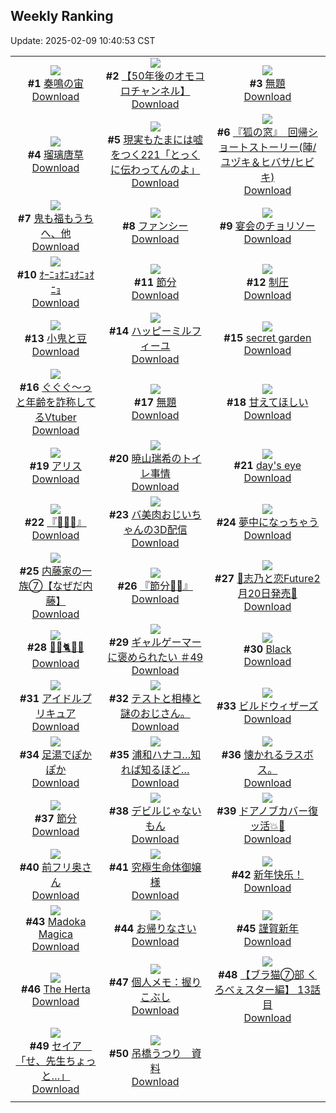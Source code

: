 ## Weekly Ranking
Update: 2025-02-09 10:40:53 CST

|      |      |      |
| :----: | :----: | :----: |
| ![](https://i.pixiv.re/c/240x480/img-master/img/2025/02/03/00/00/12/126839080_p0_master1200.jpg)<br>**#1** [奏鳴の宙](https://www.pixiv.net/artworks/126839080)<br>[Download](https://i.pixiv.re/img-original/img/2025/02/03/00/00/12/126839080_p0.png) | ![](https://i.pixiv.re/c/240x480/img-master/img/2025/02/02/18/02/26/126823629_p0_master1200.jpg)<br>**#2** [【50年後のオモコロチャンネル】](https://www.pixiv.net/artworks/126823629)<br>[Download](https://i.pixiv.re/img-original/img/2025/02/02/18/02/26/126823629_p0.jpg) | ![](https://i.pixiv.re/c/240x480/img-master/img/2025/02/02/18/10/03/126823911_p0_master1200.jpg)<br>**#3** [無題](https://www.pixiv.net/artworks/126823911)<br>[Download](https://i.pixiv.re/img-original/img/2025/02/02/18/10/03/126823911_p0.jpg) |
| ![](https://i.pixiv.re/c/240x480/img-master/img/2025/02/01/00/47/39/126764728_p0_master1200.jpg)<br>**#4** [瑠璃唐草](https://www.pixiv.net/artworks/126764728)<br>[Download](https://i.pixiv.re/img-original/img/2025/02/01/00/47/39/126764728_p0.jpg) | ![](https://i.pixiv.re/c/240x480/img-master/img/2025/02/02/18/00/30/126823467_p0_master1200.jpg)<br>**#5** [現実もたまには嘘をつく221「とっくに伝わってんのよ」](https://www.pixiv.net/artworks/126823467)<br>[Download](https://i.pixiv.re/img-original/img/2025/02/02/18/00/30/126823467_p0.jpg) | ![](https://i.pixiv.re/c/240x480/img-master/img/2025/02/02/20/05/34/126828422_p0_master1200.jpg)<br>**#6** [『狐の窓』　回帰ショートストーリー(陣/ユヅキ＆ヒバサ/ヒビキ)](https://www.pixiv.net/artworks/126828422)<br>[Download](https://i.pixiv.re/img-original/img/2025/02/02/20/05/34/126828422_p0.png) |
| ![](https://i.pixiv.re/c/240x480/img-master/img/2025/02/02/21/35/09/126832379_p0_master1200.jpg)<br>**#7** [鬼も福もうちへ、他](https://www.pixiv.net/artworks/126832379)<br>[Download](https://i.pixiv.re/img-original/img/2025/02/02/21/35/09/126832379_p0.jpg) | ![](https://i.pixiv.re/c/240x480/img-master/img/2025/02/01/03/10/35/126768035_p0_master1200.jpg)<br>**#8** [ファンシー](https://www.pixiv.net/artworks/126768035)<br>[Download](https://i.pixiv.re/img-original/img/2025/02/01/03/10/35/126768035_p0.png) | ![](https://i.pixiv.re/c/240x480/img-master/img/2025/02/01/07/30/02/126771268_p0_master1200.jpg)<br>**#9** [宴会のチョリソー](https://www.pixiv.net/artworks/126771268)<br>[Download](https://i.pixiv.re/img-original/img/2025/02/01/07/30/02/126771268_p0.jpg) |
| ![](https://i.pixiv.re/c/240x480/img-master/img/2025/02/02/20/47/13/126830170_master1200.jpg)<br>**#10** [ｵｰﾆｮｵﾆｮｵﾆｮｵﾆｮ](https://www.pixiv.net/artworks/126830170)<br>[Download](https://www.pixiv.net/artworks/126830170) | ![](https://i.pixiv.re/c/240x480/img-master/img/2025/02/02/20/30/05/126829449_p0_master1200.jpg)<br>**#11** [節分](https://www.pixiv.net/artworks/126829449)<br>[Download](https://i.pixiv.re/img-original/img/2025/02/02/20/30/05/126829449_p0.png) | ![](https://i.pixiv.re/c/240x480/img-master/img/2025/02/02/18/00/14/126823414_p0_master1200.jpg)<br>**#12** [制圧](https://www.pixiv.net/artworks/126823414)<br>[Download](https://i.pixiv.re/img-original/img/2025/02/02/18/00/14/126823414_p0.png) |
| ![](https://i.pixiv.re/c/240x480/img-master/img/2025/02/03/07/30/02/126848371_p0_master1200.jpg)<br>**#13** [小鬼と豆](https://www.pixiv.net/artworks/126848371)<br>[Download](https://i.pixiv.re/img-original/img/2025/02/03/07/30/02/126848371_p0.jpg) | ![](https://i.pixiv.re/c/240x480/img-master/img/2025/02/01/23/28/06/126797147_p0_master1200.jpg)<br>**#14** [ハッピーミルフィーユ](https://www.pixiv.net/artworks/126797147)<br>[Download](https://i.pixiv.re/img-original/img/2025/02/01/23/28/06/126797147_p0.png) | ![](https://i.pixiv.re/c/240x480/img-master/img/2025/02/02/19/45/17/126827405_p0_master1200.jpg)<br>**#15** [secret garden](https://www.pixiv.net/artworks/126827405)<br>[Download](https://i.pixiv.re/img-original/img/2025/02/02/19/45/17/126827405_p0.jpg) |
| ![](https://i.pixiv.re/c/240x480/img-master/img/2025/02/02/21/30/15/126832153_p0_master1200.jpg)<br>**#16** [ぐぐぐ～っと年齢を詐称してるVtuber](https://www.pixiv.net/artworks/126832153)<br>[Download](https://i.pixiv.re/img-original/img/2025/02/02/21/30/15/126832153_p0.png) | ![](https://i.pixiv.re/c/240x480/img-master/img/2025/02/02/00/02/54/126798879_p0_master1200.jpg)<br>**#17** [無題](https://www.pixiv.net/artworks/126798879)<br>[Download](https://i.pixiv.re/img-original/img/2025/02/02/00/02/54/126798879_p0.jpg) | ![](https://i.pixiv.re/c/240x480/img-master/img/2025/02/02/20/37/57/126829776_p0_master1200.jpg)<br>**#18** [甘えてほしい](https://www.pixiv.net/artworks/126829776)<br>[Download](https://i.pixiv.re/img-original/img/2025/02/02/20/37/57/126829776_p0.jpg) |
| ![](https://i.pixiv.re/c/240x480/img-master/img/2025/02/01/21/35/08/126792692_p0_master1200.jpg)<br>**#19** [アリス](https://www.pixiv.net/artworks/126792692)<br>[Download](https://i.pixiv.re/img-original/img/2025/02/01/21/35/08/126792692_p0.png) | ![](https://i.pixiv.re/c/240x480/img-master/img/2025/02/02/21/31/16/126832209_p0_master1200.jpg)<br>**#20** [暁山瑞希のトイレ事情](https://www.pixiv.net/artworks/126832209)<br>[Download](https://i.pixiv.re/img-original/img/2025/02/02/21/31/16/126832209_p0.jpg) | ![](https://i.pixiv.re/c/240x480/img-master/img/2025/02/03/00/00/17/126839103_p0_master1200.jpg)<br>**#21** [day's eye](https://www.pixiv.net/artworks/126839103)<br>[Download](https://i.pixiv.re/img-original/img/2025/02/03/00/00/17/126839103_p0.png) |
| ![](https://i.pixiv.re/c/240x480/img-master/img/2025/02/02/11/09/26/126812012_p0_master1200.jpg)<br>**#22** [『🫶💕✨』](https://www.pixiv.net/artworks/126812012)<br>[Download](https://i.pixiv.re/img-original/img/2025/02/02/11/09/26/126812012_p0.png) | ![](https://i.pixiv.re/c/240x480/img-master/img/2025/02/01/00/02/58/126762749_p0_master1200.jpg)<br>**#23** [バ美肉おじいちゃんの3D配信](https://www.pixiv.net/artworks/126762749)<br>[Download](https://i.pixiv.re/img-original/img/2025/02/01/00/02/58/126762749_p0.jpg) | ![](https://i.pixiv.re/c/240x480/img-master/img/2025/02/01/21/10/50/126791801_p0_master1200.jpg)<br>**#24** [夢中になっちゃう](https://www.pixiv.net/artworks/126791801)<br>[Download](https://i.pixiv.re/img-original/img/2025/02/01/21/10/50/126791801_p0.jpg) |
| ![](https://i.pixiv.re/c/240x480/img-master/img/2025/02/02/16/11/19/126819938_p0_master1200.jpg)<br>**#25** [内藤家の一族⑦【なぜだ内藤】](https://www.pixiv.net/artworks/126819938)<br>[Download](https://i.pixiv.re/img-original/img/2025/02/02/16/11/19/126819938_p0.png) | ![](https://i.pixiv.re/c/240x480/img-master/img/2025/02/02/11/10/20/126812033_p0_master1200.jpg)<br>**#26** [『節分👹✨』](https://www.pixiv.net/artworks/126812033)<br>[Download](https://i.pixiv.re/img-original/img/2025/02/02/11/10/20/126812033_p0.png) | ![](https://i.pixiv.re/c/240x480/img-master/img/2025/02/02/00/41/04/126800654_p0_master1200.jpg)<br>**#27** [🩵志乃と恋Future2月20日発売🩷](https://www.pixiv.net/artworks/126800654)<br>[Download](https://i.pixiv.re/img-original/img/2025/02/02/00/41/04/126800654_p0.jpg) |
| ![](https://i.pixiv.re/c/240x480/img-master/img/2025/02/02/00/47/42/126800894_p0_master1200.jpg)<br>**#28** [🎉🎩🐈🎀🎉](https://www.pixiv.net/artworks/126800894)<br>[Download](https://i.pixiv.re/img-original/img/2025/02/02/00/47/42/126800894_p0.jpg) | ![](https://i.pixiv.re/c/240x480/img-master/img/2025/02/01/12/13/00/126776729_p0_master1200.jpg)<br>**#29** [ギャルゲーマーに褒められたい ＃49](https://www.pixiv.net/artworks/126776729)<br>[Download](https://i.pixiv.re/img-original/img/2025/02/01/12/13/00/126776729_p0.jpg) | ![](https://i.pixiv.re/c/240x480/img-master/img/2025/02/02/22/04/38/126833695_p0_master1200.jpg)<br>**#30** [Black](https://www.pixiv.net/artworks/126833695)<br>[Download](https://i.pixiv.re/img-original/img/2025/02/02/22/04/38/126833695_p0.png) |
| ![](https://i.pixiv.re/c/240x480/img-master/img/2025/02/03/00/03/17/126839540_p0_master1200.jpg)<br>**#31** [アイドルプリキュア](https://www.pixiv.net/artworks/126839540)<br>[Download](https://i.pixiv.re/img-original/img/2025/02/03/00/03/17/126839540_p0.jpg) | ![](https://i.pixiv.re/c/240x480/img-master/img/2025/02/03/07/00/52/126848013_p0_master1200.jpg)<br>**#32** [テストと相棒と謎のおじさん。](https://www.pixiv.net/artworks/126848013)<br>[Download](https://i.pixiv.re/img-original/img/2025/02/03/07/00/52/126848013_p0.png) | ![](https://i.pixiv.re/c/240x480/img-master/img/2025/02/01/00/00/37/126762442_p0_master1200.jpg)<br>**#33** [ビルドウィザーズ](https://www.pixiv.net/artworks/126762442)<br>[Download](https://i.pixiv.re/img-original/img/2025/02/01/00/00/37/126762442_p0.jpg) |
| ![](https://i.pixiv.re/c/240x480/img-master/img/2025/02/02/12/35/50/126814275_p0_master1200.jpg)<br>**#34** [足湯でぽかぽか](https://www.pixiv.net/artworks/126814275)<br>[Download](https://i.pixiv.re/img-original/img/2025/02/02/12/35/50/126814275_p0.png) | ![](https://i.pixiv.re/c/240x480/img-master/img/2025/02/01/00/00/23/126762378_p0_master1200.jpg)<br>**#35** [浦和ハナコ…知れば知るほど…](https://www.pixiv.net/artworks/126762378)<br>[Download](https://i.pixiv.re/img-original/img/2025/02/01/00/00/23/126762378_p0.png) | ![](https://i.pixiv.re/c/240x480/img-master/img/2025/02/02/10/13/46/126810805_p0_master1200.jpg)<br>**#36** [懐かれるラスボス。](https://www.pixiv.net/artworks/126810805)<br>[Download](https://i.pixiv.re/img-original/img/2025/02/02/10/13/46/126810805_p0.jpg) |
| ![](https://i.pixiv.re/c/240x480/img-master/img/2025/02/02/07/41/02/126808028_p0_master1200.jpg)<br>**#37** [節分](https://www.pixiv.net/artworks/126808028)<br>[Download](https://i.pixiv.re/img-original/img/2025/02/02/07/41/02/126808028_p0.jpg) | ![](https://i.pixiv.re/c/240x480/img-master/img/2025/02/03/00/05/25/126839710_p0_master1200.jpg)<br>**#38** [デビルじゃないもん](https://www.pixiv.net/artworks/126839710)<br>[Download](https://i.pixiv.re/img-original/img/2025/02/03/00/05/25/126839710_p0.jpg) | ![](https://i.pixiv.re/c/240x480/img-master/img/2025/02/02/00/00/20/126798446_p0_master1200.jpg)<br>**#39** [ドアノブカバー復ッ活💥🚪](https://www.pixiv.net/artworks/126798446)<br>[Download](https://i.pixiv.re/img-original/img/2025/02/02/00/00/20/126798446_p0.jpg) |
| ![](https://i.pixiv.re/c/240x480/img-master/img/2025/02/02/00/04/08/126799001_p0_master1200.jpg)<br>**#40** [前フリ奥さん](https://www.pixiv.net/artworks/126799001)<br>[Download](https://i.pixiv.re/img-original/img/2025/02/02/00/04/08/126799001_p0.jpg) | ![](https://i.pixiv.re/c/240x480/img-master/img/2025/02/02/00/07/05/126799200_p0_master1200.jpg)<br>**#41** [究極生命体御嬢様](https://www.pixiv.net/artworks/126799200)<br>[Download](https://i.pixiv.re/img-original/img/2025/02/02/00/07/05/126799200_p0.jpg) | ![](https://i.pixiv.re/c/240x480/img-master/img/2025/02/02/12/44/05/126814473_p0_master1200.jpg)<br>**#42** [新年快乐！](https://www.pixiv.net/artworks/126814473)<br>[Download](https://i.pixiv.re/img-original/img/2025/02/02/12/44/05/126814473_p0.png) |
| ![](https://i.pixiv.re/c/240x480/img-master/img/2025/02/02/20/50/19/126830289_p0_master1200.jpg)<br>**#43** [Madoka Magica](https://www.pixiv.net/artworks/126830289)<br>[Download](https://i.pixiv.re/img-original/img/2025/02/02/20/50/19/126830289_p0.png) | ![](https://i.pixiv.re/c/240x480/img-master/img/2025/02/02/16/52/39/126821124_p0_master1200.jpg)<br>**#44** [お帰りなさい](https://www.pixiv.net/artworks/126821124)<br>[Download](https://i.pixiv.re/img-original/img/2025/02/02/16/52/39/126821124_p0.png) | ![](https://i.pixiv.re/c/240x480/img-master/img/2025/02/02/00/08/42/126799292_p0_master1200.jpg)<br>**#45** [謹賀新年](https://www.pixiv.net/artworks/126799292)<br>[Download](https://i.pixiv.re/img-original/img/2025/02/02/00/08/42/126799292_p0.jpg) |
| ![](https://i.pixiv.re/c/240x480/img-master/img/2025/02/01/15/03/43/126780699_p0_master1200.jpg)<br>**#46** [The Herta](https://www.pixiv.net/artworks/126780699)<br>[Download](https://i.pixiv.re/img-original/img/2025/02/01/15/03/43/126780699_p0.jpg) | ![](https://i.pixiv.re/c/240x480/img-master/img/2025/02/01/06/00/10/126770066_p0_master1200.jpg)<br>**#47** [個人メモ：握りこぶし](https://www.pixiv.net/artworks/126770066)<br>[Download](https://i.pixiv.re/img-original/img/2025/02/01/06/00/10/126770066_p0.jpg) | ![](https://i.pixiv.re/c/240x480/img-master/img/2025/02/03/19/00/16/126860839_p0_master1200.jpg)<br>**#48** [【ブラ猫⑦部 くろべぇスター編】 13話目](https://www.pixiv.net/artworks/126860839)<br>[Download](https://i.pixiv.re/img-original/img/2025/02/03/19/00/16/126860839_p0.png) |
| ![](https://i.pixiv.re/c/240x480/img-master/img/2025/02/02/08/00/11/126808343_p0_master1200.jpg)<br>**#49** [セイア　「せ、先生ちょっと…」](https://www.pixiv.net/artworks/126808343)<br>[Download](https://i.pixiv.re/img-original/img/2025/02/02/08/00/11/126808343_p0.jpg) | ![](https://i.pixiv.re/c/240x480/img-master/img/2025/02/02/14/36/35/126817320_p0_master1200.jpg)<br>**#50** [吊橋うつり　資料](https://www.pixiv.net/artworks/126817320)<br>[Download](https://i.pixiv.re/img-original/img/2025/02/02/14/36/35/126817320_p0.png) |
|      |
